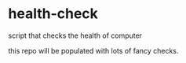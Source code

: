 # health-check
script that checks the health of computer

this repo will be populated with lots of fancy checks.
